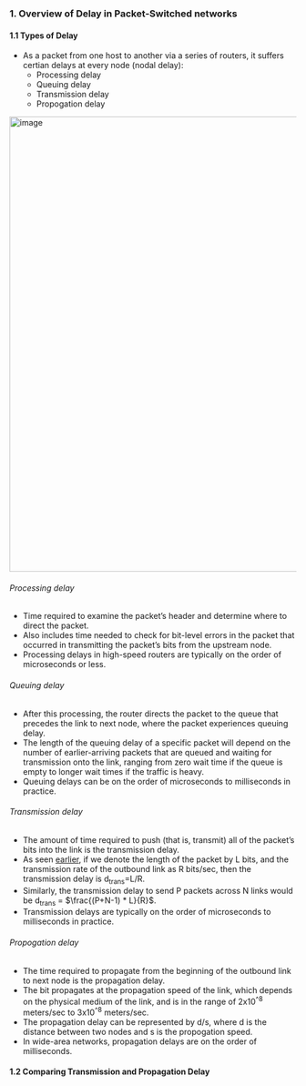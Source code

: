 ### 1. Overview of Delay in Packet-Switched networks

#### 1.1 Types of Delay

* As a packet from one host to another via a series of routers, it suffers certian delays at every node (nodal delay):
	* Processing delay 
 	* Queuing delay
  	* Transmission delay
  	* Propogation delay

<img width="800" alt="image" src="https://github.com/user-attachments/assets/5ff3ca66-6487-47b1-ad24-93cc2fe71591" />

###### Processing delay
* Time required to examine the packet’s header and determine where to direct the packet.
* Also includes time needed to check for bit-level errors in the packet that occurred in transmitting the packet’s bits from the upstream node.
* Processing delays in high-speed routers are typically on the order of microseconds or less.

###### Queuing delay
* After this processing, the router directs the packet to the queue that precedes the link to next node, where the packet experiences queuing delay.
* The length of the queuing delay of a specific packet will depend on the number of earlier-arriving packets that are queued and waiting for transmission onto
the link, ranging from zero wait time if the queue is empty to longer wait times if the traffic is heavy.
* Queuing delays can be on the order of microseconds to milliseconds in practice.

###### Transmission delay
* The amount of time required to push (that is, transmit) all of the packet’s bits into the link is the transmission delay.
* As seen [earlier](https://github.com/violet-autumn/Computer-Networking/blob/main/Chapter%201/1.3%20The%20Network%20Core.md#store-and-forward-packet-switching), if we denote the length of the packet by L bits, and the transmission rate of the outbound link as R bits/sec, then the transmission delay is d<sub>trans</sub>=L/R.
* Similarly, the transmission delay to send P packets across N links would be d<sub>trans</sub> = $\frac{(P+N-1) * L}{R}$.
* Transmission delays are typically on the order of microseconds to milliseconds in practice.

###### Propogation delay
* The time required to propagate from the beginning of the outbound link to next node is the propagation delay.
* The bit propagates at the propagation speed of the link, which depends on the physical medium of the link, and is in the range of 2x10<sup>^8</sup> meters/sec to 3x10<sup>^8</sup> meters/sec.
* The propagation delay can be represented by d/s, where d is the distance between two nodes and s is the propogation speed.
* In wide-area networks, propagation delays are on the order of milliseconds.

#### 1.2 Comparing Transmission and Propagation Delay


